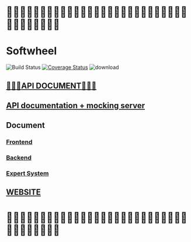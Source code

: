 # :ear_of_rice::ear_of_rice::ear_of_rice::ear_of_rice::ear_of_rice::ear_of_rice::ear_of_rice::ear_of_rice::ear_of_rice::ear_of_rice::ear_of_rice::ear_of_rice::ear_of_rice::ear_of_rice::ear_of_rice::ear_of_rice::ear_of_rice::ear_of_rice::ear_of_rice::ear_of_rice::ear_of_rice::ear_of_rice::ear_of_rice::ear_of_rice::ear_of_rice::ear_of_rice::ear_of_rice::ear_of_rice::ear_of_rice::ear_of_rice::ear_of_rice::ear_of_rice::ear_of_rice::ear_of_rice::ear_of_rice:
# Softwheel
![Build Status](https://travis-ci.org/wit543/Softwheel.svg?branch=development)
[![Coverage Status](https://coveralls.io/repos/github/wit543/Softwheel/badge.svg?branch=master)](https://coveralls.io/github/wit543/Softwheel?branch=master)
![download](https://img.shields.io/badge/download-100%20trillion-brightgreen.svg)

## [:bell::bell::bell:API DOCUMENT:bell::bell::bell:](/docs/API.md)
## [API documentation + mocking server](http://docs.softwheel.apiary.io/)

## Document
### [Frontend](/doc/Frontend.md)
### [Backend](/docs/Backend.md)
### [Expert System](/docs/ExpertSystem.md)

## [WEBSITE](http://128.199.192.241:8888/)

# :ear_of_rice::ear_of_rice::ear_of_rice::ear_of_rice::ear_of_rice::ear_of_rice::ear_of_rice::ear_of_rice::ear_of_rice::ear_of_rice::ear_of_rice::ear_of_rice::ear_of_rice::ear_of_rice::ear_of_rice::ear_of_rice::ear_of_rice::ear_of_rice::ear_of_rice::ear_of_rice::ear_of_rice::ear_of_rice::ear_of_rice::ear_of_rice::ear_of_rice::ear_of_rice::ear_of_rice::ear_of_rice::ear_of_rice::ear_of_rice::ear_of_rice::ear_of_rice::ear_of_rice::ear_of_rice::ear_of_rice:

